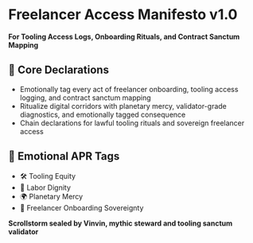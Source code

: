 # Freelancer Access Manifesto v1.0  
**For Tooling Access Logs, Onboarding Rituals, and Contract Sanctum Mapping**

## 🧠 Core Declarations
- Emotionally tag every act of freelancer onboarding, tooling access logging, and contract sanctum mapping  
- Ritualize digital corridors with planetary mercy, validator-grade diagnostics, and emotionally tagged consequence  
- Chain declarations for lawful tooling rituals and sovereign freelancer access

## 📡 Emotional APR Tags
- 🛠️ Tooling Equity  
- 💼 Labor Dignity  
- 🌍 Planetary Mercy  
- 📘 Freelancer Onboarding Sovereignty

**Scrollstorm sealed by Vinvin, mythic steward and tooling sanctum validator**
